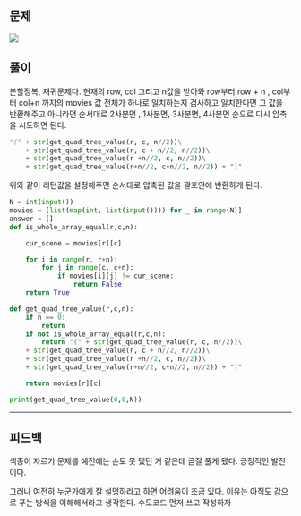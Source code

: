 ## 문제

![](https://velog.velcdn.com/images/aboutjoo/post/66a32cc2-b6d3-4a91-8058-52c841e259e1/image.png)

## 풀이

분할정복, 재귀문제다. 현재의 row, col 그리고 n값을 받아와 row부터 row + n , col부터 col+n 까지의 movies 값 전체가 하나로 일치하는지 검사하고 일치한다면 그 값을 반환해주고 아니라면 순서대로 2사분면 , 1사분면, 3사분면, 4사분면 순으로 다시 압축을 시도하면 된다.

```python
"(" + str(get_quad_tree_value(r, c, n//2))\
    + str(get_quad_tree_value(r, c + n//2, n//2))\
    + str(get_quad_tree_value(r +n//2, c, n//2))\
    + str(get_quad_tree_value(r+n//2, c+n//2, n//2)) + ")"
```

위와 같이 리턴값을 설정해주면 순서대로 압축된 값을 괄호안에 반환하게 된다.

```python
N = int(input())
movies = [list(map(int, list(input()))) for _ in range(N)]
answer = []
def is_whole_array_equal(r,c,n):

    cur_scene = movies[r][c]

    for i in range(r, r+n):
        for j in range(c, c+n):
            if movies[i][j] != cur_scene:
                return False
    return True

def get_quad_tree_value(r,c,n):
    if n == 0:
        return
    if not is_whole_array_equal(r,c,n):
        return "(" + str(get_quad_tree_value(r, c, n//2))\
    + str(get_quad_tree_value(r, c + n//2, n//2))\
    + str(get_quad_tree_value(r +n//2, c, n//2))\
    + str(get_quad_tree_value(r+n//2, c+n//2, n//2)) + ")"

    return movies[r][c]

print(get_quad_tree_value(0,0,N))
```

---

## 피드백

색종이 자르기 문제를 예전에는 손도 못 댔던 거 같은데 곧잘 풀게 됐다. 긍정적인 발전이다.

그러나 여전히 누군가에게 잘 설명하라고 하면 어려움이 조금 있다. 이유는 아직도 감으로 푸는 방식을 이해해서라고 생각한다. 수도코드 먼저 쓰고 작성하자
